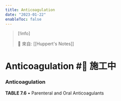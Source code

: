 ```yaml
---
title: Anticoagulation
date: "2023-01-22"
enableToc: false
---
```


> [!info]
>
> 🌱 來自: [[Huppert's Notes]]

# Anticoagulation #🚧 施工中

### Anticoagulation


**TABLE 7.6** • Parenteral and Oral Anticoagulants


